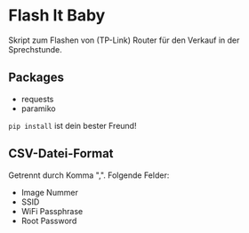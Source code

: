 Flash It Baby
=============

Skript zum Flashen von (TP-Link) Router für den Verkauf in der Sprechstunde.

Packages
--------

* requests
* paramiko

`pip install` ist dein bester Freund!

CSV-Datei-Format
----------------

Getrennt durch Komma ",".
Folgende Felder:

* Image Nummer
* SSID
* WiFi Passphrase
* Root Password
